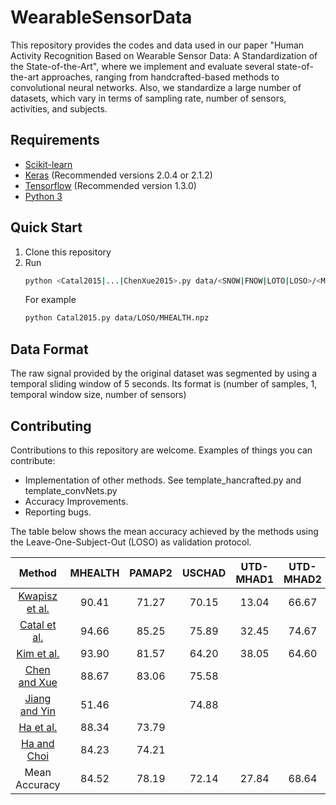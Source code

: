 # WearableSensorData
This repository provides the codes and data used in our paper "Human Activity Recognition Based on Wearable Sensor Data: A Standardization of the State-of-the-Art", where we implement and evaluate several state-of-the-art approaches, ranging from handcrafted-based methods to convolutional neural networks. Also, we standardize a large number of datasets, which vary in terms of sampling rate, number of sensors, activities, and subjects.

## Requirements

- [Scikit-learn](http://scikit-learn.org/stable/)
- [Keras](https://github.com/fchollet/keras) (Recommended versions 2.0.4 or 2.1.2)
- [Tensorflow](https://www.tensorflow.org/) (Recommended version 1.3.0)
- [Python 3](https://www.python.org/)

## Quick Start
1. Clone this repository
2. Run
    ```bash
    python <Catal2015|...|ChenXue2015>.py data/<SNOW|FNOW|LOTO|LOSO>/<MHEALTH|USCHAD|UTD-MHAD1_1s|UTD-MHAD2_1s|WHARF|WISDM>.npz
    ```
	For example
	```bash
    python Catal2015.py data/LOSO/MHEALTH.npz
    ```
	
## Data Format
The raw signal provided by the original dataset was segmented by using a temporal sliding window of 5 seconds. 
Its format is (number of samples, 1, temporal window size, number of sensors)
	
## Contributing
Contributions to this repository are welcome. Examples of things you can contribute:
 * Implementation of other methods. See template_hancrafted.py and template_convNets.py
 * Accuracy Improvements.
 * Reporting bugs.

The table below shows the mean accuracy achieved by the methods using the Leave-One-Subject-Out (LOSO) as validation protocol.

| Method | MHEALTH | PAMAP2 | USCHAD | UTD-MHAD1 | UTD-MHAD2 | WHARF | WISDM | Mean Accuracy |
| :---: | :---: | :---: | :---: | :---: | :---: | :---: | :---: | :---: |
| [Kwapisz et al.](https://dl.acm.org/citation.cfm?id=1964918) | 90.41 | 71.27 | 70.15 | 13.04 | 66.67 | 42.19 | 75.31 | 61.29 |
| [Catal et al.](https://www.sciencedirect.com/science/article/pii/S1568494615000447) | 94.66 | 85.25 | 75.89 | 32.45 | 74.67 | 46.84 | 74.96 | 69.29 |
| [Kim et al.](https://ieee0plore.ieee.org/document/6411901/) | 93.90 | 81.57 | 64.20 | 38.05 | 64.60 | 51.48 | 50.22 | 63.43 |
| [Chen and Xue](https://ieee0plore.ieee.org/document/7379395/) | 88.67 | 83.06 | 75.58 | | | 61.94 | 83.89 | 78.62 |
| [Jiang and Yin](https://dl.acm.org/citation.cfm?id=2806333) | 51.46 | | 74.88 | | | 65.35 | 79.97 | 67.91 |
| [Ha et al.](https://ieee0plore.ieee.org/document/7379657/) | 88.34 | 73.79 | | | | | | 81.06 |
| [Ha and Choi](https://ieee0plore.ieee.org/document/7727224/) | 84.23 | 74.21 | | | | | | 79.21|
| Mean Accuracy[]() | 84.52 | 78.19 | 72.14 | 27.84 | 68.64 | 53.55 | 72.87 | |
